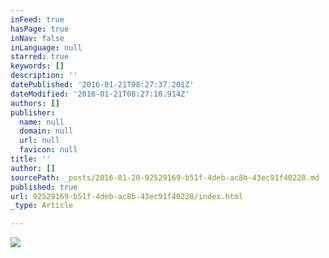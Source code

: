 ```yaml
---
inFeed: true
hasPage: true
inNav: false
inLanguage: null
starred: true
keywords: []
description: ''
datePublished: '2016-01-21T08:27:37.201Z'
dateModified: '2016-01-21T08:27:10.914Z'
authors: []
publisher:
  name: null
  domain: null
  url: null
  favicon: null
title: ''
author: []
sourcePath: _posts/2016-01-20-92529169-b51f-4deb-ac8b-43ec91f40228.md
published: true
url: 92529169-b51f-4deb-ac8b-43ec91f40228/index.html
_type: Article

---
```

![](https://the-grid-user-content.s3-us-west-2.amazonaws.com/7918fec1-8f3a-40d8-9561-11c21f511872.jpg)
